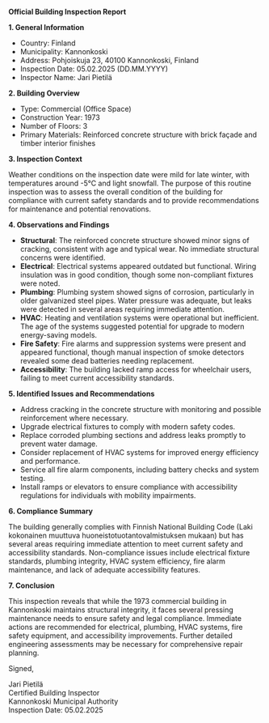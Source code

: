 **Official Building Inspection Report**

**1. General Information**

- Country: Finland
- Municipality: Kannonkoski
- Address: Pohjoiskuja 23, 40100 Kannonkoski, Finland
- Inspection Date: 05.02.2025 (DD.MM.YYYY)
- Inspector Name: Jari Pietilä

**2. Building Overview**

- Type: Commercial (Office Space)
- Construction Year: 1973
- Number of Floors: 3
- Primary Materials: Reinforced concrete structure with brick façade and timber interior finishes

**3. Inspection Context**

Weather conditions on the inspection date were mild for late winter, with temperatures around -5°C and light snowfall. The purpose of this routine inspection was to assess the overall condition of the building for compliance with current safety standards and to provide recommendations for maintenance and potential renovations.

**4. Observations and Findings**

- **Structural**: The reinforced concrete structure showed minor signs of cracking, consistent with age and typical wear. No immediate structural concerns were identified.
- **Electrical**: Electrical systems appeared outdated but functional. Wiring insulation was in good condition, though some non-compliant fixtures were noted.
- **Plumbing**: Plumbing system showed signs of corrosion, particularly in older galvanized steel pipes. Water pressure was adequate, but leaks were detected in several areas requiring immediate attention.
- **HVAC**: Heating and ventilation systems were operational but inefficient. The age of the systems suggested potential for upgrade to modern energy-saving models.
- **Fire Safety**: Fire alarms and suppression systems were present and appeared functional, though manual inspection of smoke detectors revealed some dead batteries needing replacement.
- **Accessibility**: The building lacked ramp access for wheelchair users, failing to meet current accessibility standards.

**5. Identified Issues and Recommendations**

- Address cracking in the concrete structure with monitoring and possible reinforcement where necessary.
- Upgrade electrical fixtures to comply with modern safety codes.
- Replace corroded plumbing sections and address leaks promptly to prevent water damage.
- Consider replacement of HVAC systems for improved energy efficiency and performance.
- Service all fire alarm components, including battery checks and system testing.
- Install ramps or elevators to ensure compliance with accessibility regulations for individuals with mobility impairments.

**6. Compliance Summary**

The building generally complies with Finnish National Building Code (Laki kokonainen muuttuva huoneistotuotantovalmistuksen mukaan) but has several areas requiring immediate attention to meet current safety and accessibility standards. Non-compliance issues include electrical fixture standards, plumbing integrity, HVAC system efficiency, fire alarm maintenance, and lack of adequate accessibility features.

**7. Conclusion**

This inspection reveals that while the 1973 commercial building in Kannonkoski maintains structural integrity, it faces several pressing maintenance needs to ensure safety and legal compliance. Immediate actions are recommended for electrical, plumbing, HVAC systems, fire safety equipment, and accessibility improvements. Further detailed engineering assessments may be necessary for comprehensive repair planning.

Signed,

Jari Pietilä  
Certified Building Inspector  
Kannonkoski Municipal Authority  
Inspection Date: 05.02.2025
